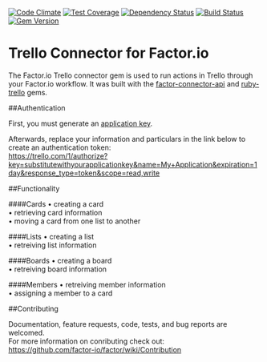 [![Code Climate](https://codeclimate.com/github/factor-io/connector-trello/badges/gpa.svg)](https://codeclimate.com/github/factor-io/connector-trello)
[![Test Coverage](https://codeclimate.com/github/factor-io/connector-trello/badges/coverage.svg)](https://codeclimate.com/github/factor-io/connector-trello)
[![Dependency Status](https://gemnasium.com/factor-io/connector-trello.svg)](https://gemnasium.com/factor-io/connector-trello)
[![Build Status](https://travis-ci.org/factor-io/connector-trello.svg)](https://travis-ci.org/factor-io/connector-trello)
[![Gem Version](https://badge.fury.io/rb/factor-connector-trello.svg)](http://badge.fury.io/rb/factor-connector-trello)


Trello Connector for Factor.io
======================

The Factor.io Trello connector gem is used to run actions in Trello through your Factor.io workflow. It was built with the [factor-connector-api](https://github.com/factor-io/connector-api) and [ruby-trello](https://github.com/jeremytregunna/ruby-trello) gems.

##Authentication

First, you must generate an [application key](https://trello.com/1/appKey/generate).

Afterwards, replace your information and particulars in the link below to create an authentication token:<br />
<https://trello.com/1/authorize?key=substitutewithyourapplicationkey&name=My+Application&expiration=1day&response_type=token&scope=read,write>

##Functionality

####Cards
• creating a card<br />
• retrieving card information<br />
• moving a card from one list to another<br />

####Lists
• creating a list<br />
• retreiving list information<br />

####Boards
• creating a board<br />
• retreiving board information<br />

####Members
• retreiving member information<br />
• assigning a member to a card

##Contributing

Documentation, feature requests, code, tests, and bug reports are welcomed.<br />
For more information on conributing check out:<br />
https://github.com/factor-io/factor/wiki/Contribution
